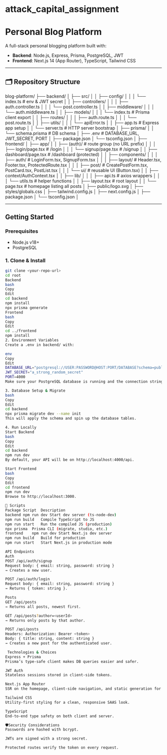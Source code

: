 # attack_capital_assignment

# Personal Blog Platform

A full-stack personal blogging platform built with:

- **Backend**: Node.js, Express, Prisma, PostgreSQL, JWT  
- **Frontend**: Next.js 14 (App Router), TypeScript, Tailwind CSS

---

## 🗂️ Repository Structure

blog-platform/
├── backend/
│ ├── src/
│ │ ├── config/
│ │ │ └── index.ts # env & JWT secret
│ │ ├── controllers/
│ │ │ ├── auth.controller.ts
│ │ │ └── post.controller.ts
│ │ ├── middleware/
│ │ │ └── auth.middleware.ts
│ │ ├── models/
│ │ │ └── index.ts # Prisma client export
│ │ ├── routes/
│ │ │ ├── auth.route.ts
│ │ │ └── post.route.ts
│ │ ├── utils/
│ │ │ └── apiError.ts
│ │ ├── app.ts # Express app setup
│ │ └── server.ts # HTTP server bootstrap
│ ├── prisma/
│ │ └── schema.prisma # DB schema
│ ├── .env # DATABASE_URL, JWT_SECRET, PORT
│ ├── package.json
│ └── tsconfig.json
│
├── frontend/
│ ├── app/
│ │ ├── (auth)/ # route group (no URL prefix)
│ │ │ ├── login/page.tsx # /login
│ │ │ └── signup/page.tsx # /signup
│ │ ├── dashboard/page.tsx # /dashboard (protected)
│ │ ├── components/
│ │ │ ├── auth/ # LoginForm.tsx, SignupForm.tsx
│ │ │ ├── layout/ # Header.tsx, Footer.tsx, ProtectedRoute.tsx
│ │ │ ├── post/ # CreatePostForm.tsx, PostCard.tsx, PostList.tsx
│ │ │ └── ui/ # reusable UI (Button.tsx)
│ │ ├── context/AuthContext.tsx
│ │ ├── lib/
│ │ │ ├── api.ts # axios wrappers
│ │ │ └── utils.ts # helper functions
│ │ ├── layout.tsx # root layout
│ │ └── page.tsx # homepage listing all posts
│ ├── public/logo.svg
│ ├── styles/globals.css
│ ├── tailwind.config.js
│ ├── next.config.js
│ ├── package.json
│ └── tsconfig.json
│

---

##  Getting Started

### Prerequisites

- Node.js v18+  
- PostgreSQL  

### 1. Clone & Install

```bash
git clone <your-repo-url>
cd root
Backend
bash
Copy
Edit
cd backend
npm install
npx prisma generate
Frontend
bash
Copy
Edit
cd ../frontend
npm install
2. Environment Variables
Create a .env in backend/ with:

env
Copy
Edit
DATABASE_URL="postgresql://USER:PASSWORD@HOST:PORT/DATABASE?schema=public"
JWT_SECRET="a_strong_random_secret"
PORT=4000
Make sure your PostgreSQL database is running and the connection string is correct.

3. Database Setup & Migrate
bash
Copy
Edit
cd backend
npx prisma migrate dev --name init
This will apply the schema and spin up the database tables.

4. Run Locally
Start Backend
bash
Copy
Edit
cd backend
npm run dev
By default, your API will be on http://localhost:4000/api.

Start Frontend
bash
Copy
Edit
cd frontend
npm run dev
Browse to http://localhost:3000.

🔧 Scripts
Package	Script	Description
backend	npm run dev	Start dev server (ts-node-dev)
npm run build	Compile TypeScript to JS
npm run start	Run the compiled JS (production)
npx prisma	Prisma CLI (migrate, studio, etc.)
frontend	npm run dev	Start Next.js dev server
npm run build	Build for production
npm run start	Start Next.js in production mode

API Endpoints
Auth
POST /api/auth/signup
Request body: { email: string, password: string }
→ Creates a new user.

POST /api/auth/login
Request body: { email: string, password: string }
→ Returns { token: string }.

Posts
GET /api/posts
→ Returns all posts, newest first.

GET /api/posts?author=<userId>
→ Returns only posts by that author.

POST /api/posts
Headers: Authorization: Bearer <token>
Body: { title: string, content: string }
→ Creates a new post for the authenticated user.

 Technologies & Choices
Express + Prisma
Prisma’s type-safe client makes DB queries easier and safer.

JWT Auth
Stateless sessions stored in client-side tokens.

Next.js App Router
SSR on the homepage, client-side navigation, and static generation for individual post pages (if you extend).

Tailwind CSS
Utility-first styling for a clean, responsive SAAS look.

TypeScript
End-to-end type safety on both client and server.

🛡Security Considerations
Passwords are hashed with bcrypt.

JWTs are signed with a strong secret.

Protected routes verify the token on every request.
